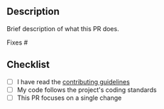 ## Description
Brief description of what this PR does.

Fixes #

## Checklist
- [ ] I have read the [contributing guidelines](https://github.com/playcanvas/engine/blob/master/.github/CONTRIBUTING.md)
- [ ] My code follows the project's coding standards
- [ ] This PR focuses on a single change
